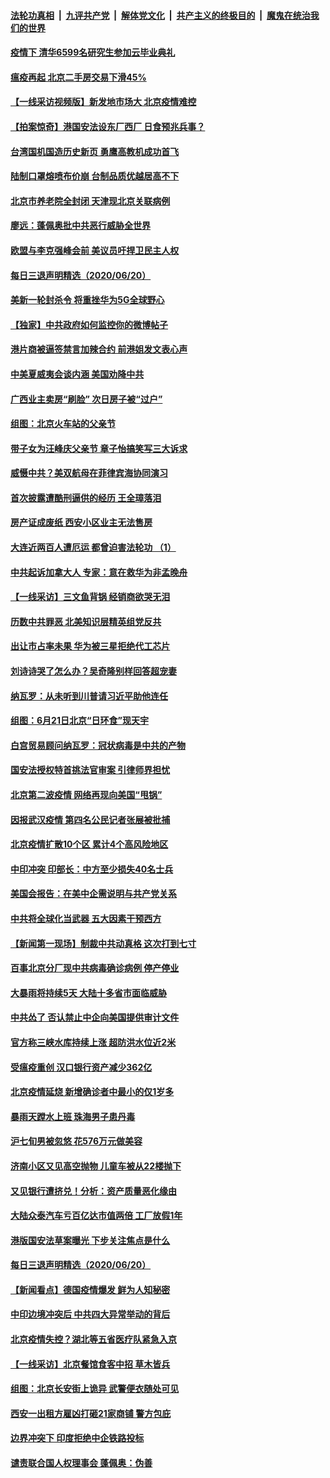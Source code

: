 ####  [法轮功真相](../../../../basic/blob/master/README.md?t=06221514) &nbsp;|&nbsp; [九评共产党](../../../../9ping.md/blob/master/README.md?t=06221514) &nbsp;|&nbsp; [解体党文化](../../../../jtdwh.md/blob/master/README.md?t=06221514)  &nbsp;|&nbsp; [共产主义的终极目的](../../../../gczydzjmd.md/blob/master/README.md?t=06221514) &nbsp;|&nbsp; [魔鬼在统治我们的世界](../../../../mgztzwmdsj.md/blob/master/README.md?t=06221514) 

#### [疫情下 清华6599名研究生参加云毕业典礼](../pages/nsc413/n12202984.md?t=06221514) 

#### [瘟疫再起 北京二手房交易下滑45%](../pages/nsc413/n12202697.md?t=06221514) 

#### [【一线采访视频版】新发地市场大 北京疫情难控](../pages/nsc413/n12201464.md?t=06221514) 

#### [【拍案惊奇】港国安法设东厂西厂 日食预兆兵事？](../pages/nsc413/n12202762.md?t=06221514) 

#### [台湾国机国造历史新页 勇鹰高教机成功首飞](../pages/nsc413/n12202865.md?t=06221514) 

#### [陆制口罩熔喷布价崩 台制品质优越居高不下](../pages/nsc413/n12202982.md?t=06221514) 

#### [北京市养老院全封闭 天津现北京关联病例](../pages/nsc413/n12202933.md?t=06221514) 


#### [廖远：蓬佩奥批中共恶行威胁全世界](../pages/nsc413/n12202827.md?t=06221514) 

#### [欧盟与李克强峰会前 美议员吁捍卫民主人权](../pages/nsc413/n12202775.md?t=06221514) 

#### [每日三退声明精选（2020/06/20）](../pages/nsc413/n12202855.md?t=06221514) 

#### [美新一轮封杀令 将重挫华为5G全球野心](../pages/nsc413/n12202488.md?t=06221514) 

#### [【独家】中共政府如何监控你的微博帖子](../pages/nsc413/n12192234.md?t=06221514) 

#### [港片商被逼签禁言加辣合约 前港姐发文表心声](../pages/nsc413/n12202465.md?t=06221514) 

#### [中美夏威夷会谈内涵 美国劝降中共](../pages/nsc413/n12202579.md?t=06221514) 

#### [广西业主卖房“刷脸” 次日房子被“过户”](../pages/nsc413/n12202435.md?t=06221514) 

#### [组图：北京火车站的父亲节](../pages/nsc413/n12202250.md?t=06221514) 

#### [带子女为汪峰庆父亲节 章子怡搞笑写三大诉求](../pages/nsc413/n12202305.md?t=06221514) 

#### [威慑中共？美双航母在菲律宾海协同演习](../pages/nsc413/n12202399.md?t=06221514) 

#### [首次披露遭酷刑逼供的经历 王全璋落泪](../pages/nsc413/n12202345.md?t=06221514) 

#### [房产证成废纸 西安小区业主无法售房](../pages/nsc413/n12202301.md?t=06221514) 

#### [大连近两百人遭厄运 都曾迫害法轮功 （1）](../pages/nsc413/n12197639.md?t=06221514) 

#### [中共起诉加拿大人 专家：意在救华为非孟晚舟](../pages/nsc413/n12202072.md?t=06221514) 

#### [【一线采访】三文鱼背锅 经销商欲哭无泪](../pages/nsc413/n12202308.md?t=06221514) 

#### [历数中共罪恶 北美知识层精英组党反共](../pages/nsc413/n12202192.md?t=06221514) 

#### [出让市占率未果 华为被三星拒绝代工芯片](../pages/nsc413/n12201980.md?t=06221514) 

#### [刘诗诗哭了怎么办？吴奇隆别样回答超宠妻](../pages/nsc413/n12202190.md?t=06221514) 

#### [纳瓦罗：从未听到川普请习近平助他连任](../pages/nsc413/n12202251.md?t=06221514) 

#### [组图：6月21日北京“日环食”现天宇](../pages/nsc413/n12202149.md?t=06221514) 

#### [白宫贸易顾问纳瓦罗：冠状病毒是中共的产物](../pages/nsc413/n12202027.md?t=06221514) 

#### [国安法授权特首挑法官审案 引律师界担忧](../pages/nsc413/n12202121.md?t=06221514) 

#### [北京第二波疫情 网络再现向美国“甩锅”](../pages/nsc413/n12201996.md?t=06221514) 

#### [因报武汉疫情 第四名公民记者张展被批捕](../pages/nsc413/n12201891.md?t=06221514) 

#### [北京疫情扩散10个区 累计4个高风险地区](../pages/nsc413/n12201798.md?t=06221514) 

#### [中印冲突 印部长：中方至少损失40名士兵](../pages/nsc413/n12201884.md?t=06221514) 

#### [美国会报告：在美中企需说明与共产党关系](../pages/nsc413/n12199133.md?t=06221514) 

#### [中共将全球化当武器 五大因素干预西方](../pages/nsc413/n12186089.md?t=06221514) 

#### [【新闻第一现场】制裁中共动真格 这次打到七寸](../pages/nsc413/n12201730.md?t=06221514) 

#### [百事北京分厂现中共病毒确诊病例 停产停业](../pages/nsc413/n12201596.md?t=06221514) 

#### [大暴雨将持续5天 大陆十多省市面临威胁](../pages/nsc413/n12201563.md?t=06221514) 

#### [中共怂了 否认禁止中企向美国提供审计文件](../pages/nsc413/n12201577.md?t=06221514) 

#### [官方称三峡水库持续上涨 超防洪水位近2米](../pages/nsc413/n12201515.md?t=06221514) 

#### [受瘟疫重创 汉口银行资产减少362亿](../pages/nsc413/n12201330.md?t=06221514) 

#### [北京疫情延烧 新增确诊者中最小的仅1岁多](../pages/nsc413/n12201322.md?t=06221514) 

#### [暴雨天蹚水上班 珠海男子患丹毒](../pages/nsc413/n12201451.md?t=06221514) 

#### [沪七旬男被忽悠 花576万元做美容](../pages/nsc413/n12201384.md?t=06221514) 

#### [济南小区又见高空抛物 儿童车被从22楼抛下](../pages/nsc413/n12201388.md?t=06221514) 


#### [又见银行遭挤兑！分析：资产质量恶化缘由](../pages/nsc413/n12200970.md?t=06221514) 

#### [大陆众泰汽车亏百亿达市值两倍 工厂放假1年](../pages/nsc413/n12201009.md?t=06221514) 

#### [港版国安法草案曝光 下步关注焦点是什么](../pages/nsc413/n12200876.md?t=06221514) 

#### [每日三退声明精选（2020/06/20）](../pages/nsc413/n12201124.md?t=06221514) 

#### [【新闻看点】德国疫情爆发 鲜为人知秘密](../pages/nsc413/n12200936.md?t=06221514) 

#### [中印边境冲突后 中共四大异常举动的背后](../pages/nsc413/n12200556.md?t=06221514) 

#### [北京疫情失控？湖北等五省医疗队紧急入京](../pages/nsc413/n12200836.md?t=06221514) 

#### [【一线采访】北京餐馆食客中招 草木皆兵](../pages/nsc413/n12200863.md?t=06221514) 

#### [组图：北京长安街上诡异 武警便衣随处可见](../pages/nsc413/n12200681.md?t=06221514) 

#### [西安一出租方雇凶打砸21家商铺 警方包庇](../pages/nsc413/n12200585.md?t=06221514) 

#### [边界冲突下 印度拒绝中企铁路投标](../pages/nsc413/n12200851.md?t=06221514) 

#### [谴责联合国人权理事会 蓬佩奥：伪善](../pages/nsc413/n12200748.md?t=06221514) 


